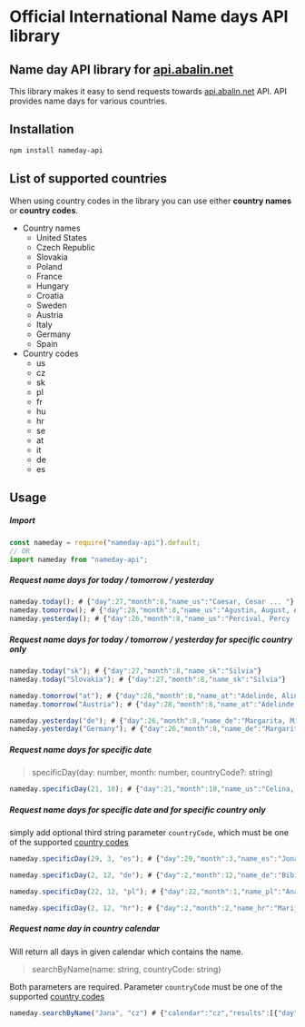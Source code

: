 # Official International Name days API library

## Name day API library for [api.abalin.net](https://api.abalin.net)

This library makes it easy to send requests towards [api.abalin.net](https://api.abalin.net) API.
API provides name days for various countries.

## Installation

```bash
npm install nameday-api
```

## List of supported countries

When using country codes in the library you can use either **country names** or **country codes**.

-   Country names
    -   United States
    -   Czech Republic
    -   Slovakia
    -   Poland
    -   France
    -   Hungary
    -   Croatia
    -   Sweden
    -   Austria
    -   Italy
    -   Germany
    -   Spain
-   Country codes
    -   us
    -   cz
    -   sk
    -   pl
    -   fr
    -   hu
    -   hr
    -   se
    -   at
    -   it
    -   de
    -   es

## Usage

##### Import

```javascript
const nameday = require("nameday-api").default;
// OR
import nameday from "nameday-api";
```

##### Request name days for today / tomorrow / yesterday

```javascript
nameday.today(); # {"day":27,"month":8,"name_us":"Caesar, Cesar ... "}
nameday.tomorrow(); # {"day":28,"month":8,"name_us":"Agustin, August, Augusta ... "}
nameday.yesterday(); # {"day":26,"month":8,"name_us":"Percival, Percy ... "}
```

##### Request name days for today / tomorrow / yesterday for specific country only

```javascript
nameday.today("sk"); # {"day":27,"month":8,"name_sk":"Silvia"}
nameday.today("Slovakia"); # {"day":27,"month":8,"name_sk":"Silvia"}

nameday.tomorrow("at"); # {"day":28,"month":8,"name_at":"Adelinde, Aline, Augustin"}
nameday.tomorrow("Austria"); # {"day":28,"month":8,"name_at":"Adelinde, Aline, Augustin"}

nameday.yesterday("de"); # {"day":26,"month":8,"name_de":"Margarita, Miriam, Patricia, Teresa"}
nameday.yesterday("Germany"); # {"day":26,"month":8,"name_de":"Margarita, Miriam, Patricia, Teresa"}
```

##### Request name days for specific date

> specificDay(day: number, month: number, countryCode?: string)

```javascript
nameday.specificDay(21, 10); # {"day":21,"month":10,"name_us":"Celina, Celine, Nobel" ... }
```

##### Request name days for specific date and for specific country only

simply add optional third string parameter `countryCode`, which must be one of the supported [country codes](https://api.abalin.net/documentation)

```javascript
nameday.specificDay(29, 3, "es"); # {"day":29,"month":3,"name_es":"Jonas, Segundo"}

nameday.specificDay(2, 12, "de"); # {"day":2,"month":12,"name_de":"Bibiana, Jan, Lucius"}

nameday.specificDay(22, 12, "pl"); # {"day":22,"month":1,"name_pl":"Anastazy, Dobromysł, Dorian, Marta, Wincenty"}

nameday.specificDay(2, 12, "hr"); # {"day":2,"month":2,"name_hr":"Marijan"}}
```

##### Request name day in country calendar

Will return all days in given calendar which contains the name.

> searchByName(name: string, countryCode: string)

Both parameters are required. Parameter `countryCode` must be one of the supported [country codes](https://api.abalin.net/documentation)

```javascript
nameday.searchByName("Jana", "cz") # {"calendar":"cz","results":[{"day":24,"month":5,"name":"Jana"},{"day":24,"month":6,"name":"Jan"} ... }}
```
